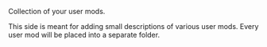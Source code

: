 Collection of your user mods.

This side is meant for adding small descriptions of various user mods. Every user mod will be placed into a separate folder.
